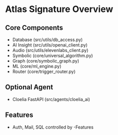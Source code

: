﻿# Atlas Signature Overview

## Core Components
- Database   (src/utils/db_access.py)
- AI Insight (src/utils/openai_client.py)
- Audio      (src/utils/elevenlabs_client.py)
- Symbolic   (core/universal_algorithm.py)
- Graph      (core/symbolic_graph.py)
- ML         (core/ml_engine.py)
- Router     (core/trigger_router.py)

## Optional Agent
- Cloelia FastAPI (src/agents/cloelia_ai)

## Features
- Auth, Mail, SQL controlled by -Features
